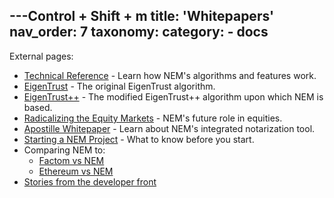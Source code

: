 ---Control + Shift + m
title: 'Whitepapers'
nav_order: 7
taxonomy:
    category:
        - docs
---

External pages:

* [Technical Reference](NEM_techRef.pdf) - Learn how NEM's algorithms and features work.
* [EigenTrust](eigentrust.pdf) - The original EigenTrust algorithm.
* [EigenTrust++](2012XinxinFanEigenTrustAttackResilientTrustManagement.pdf) - The modified EigenTrust++ algorithm upon which NEM is based.
* [Radicalizing the Equity Markets](https://nem.io/RadicalizingEquityMarket.pdf) - NEM's future role in equities.
* [Apostille Whitepaper](ApostilleWhitePaper.pdf) - Learn about NEM's integrated notarization tool.
* [Starting a NEM Project](https://medium.com/@aleixmorgadas/how-to-start-a-nem-project-a622fa67e7be) - What to know before you start.
* Comparing NEM to:
  * [Factom vs NEM](https://nem.ghost.io/factom_vs_apostille/)
  * [Ethereum vs NEM](https://nem.ghost.io/ethereum-versus-nem-the-obvious-choice/)
* [Stories from the developer front](https://web.archive.org/web/20210814074405/https://forum.nem.io/t/stories-from-the-dev-front-diary/2641)
